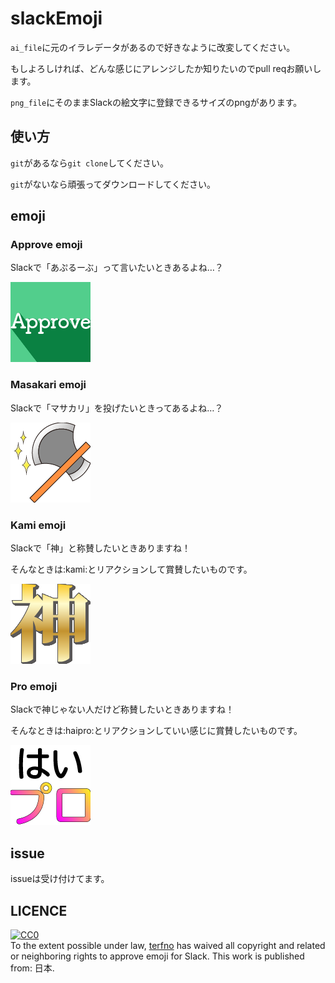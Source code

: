 # slackEmoji
`ai_file`に元のイラレデータがあるので好きなように改変してください。

もしよろしければ、どんな感じにアレンジしたか知りたいのでpull reqお願いします。

`png_file`にそのままSlackの絵文字に登録できるサイズのpngがあります。

## 使い方
`git`があるなら`git clone`してください。

`git`がないなら頑張ってダウンロードしてください。

## emoji
### Approve emoji
Slackで「あぷるーぶ」って言いたいときあるよね…？

![img](./png_file/approve.png)

### Masakari emoji
Slackで「マサカリ」を投げたいときってあるよね…？

![img](./png_file/masakari.png)

### Kami emoji
Slackで「神」と称賛したいときありますね！

そんなときは:kami:とリアクションして賞賛したいものです。

![img](./png_file/kami.png)

### Pro emoji
Slackで神じゃない人だけど称賛したいときありますね！

そんなときは:haipro:とリアクションしていい感じに賞賛したいものです。

![img](./png_file/pro.png)

## issue
issueは受け付けてます。

## LICENCE
<p xmlns:dct="http://purl.org/dc/terms/" xmlns:vcard="http://www.w3.org/2001/vcard-rdf/3.0#">
  <a rel="license"
     href="http://creativecommons.org/publicdomain/zero/1.0/">
    <img src="http://i.creativecommons.org/p/zero/1.0/88x31.png" style="border-style: none;" alt="CC0" />
  </a>
  <br />
  To the extent possible under law,
  <a rel="dct:publisher"
     href="terfno.github.io">
    <span property="dct:title">terfno</span></a>
  has waived all copyright and related or neighboring rights to
  <span property="dct:title">approve emoji for Slack</span>.
This work is published from:
<span property="vcard:Country" datatype="dct:ISO3166"
      content="JP" about="terfno.github.io">
  日本</span>.
</p>


